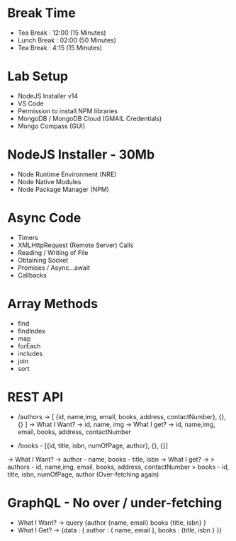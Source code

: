 # Break Time

- Tea Break : 12:00 (15 Minutes)
- Lunch Break : 02:00 (50 Minutes)
- Tea Break : 4:15 (15 Minutes)

# Lab Setup

- NodeJS Installer v14
- VS Code
- Permission to install NPM libraries
- MongoDB / MongoDB Cloud (GMAIL Credentials)
- Mongo Compass (GUI)

# NodeJS Installer - 30Mb

- Node Runtime Environment (NRE)
- Node Native Modules
- Node Package Manager (NPM)

# Async Code

- Timers
- XMLHttpRequest (Remote Server) Calls
- Reading / Writing of File
- Obtaining Socket
- Promises / Async...await
- Callbacks

# Array Methods

- find
- findIndex
- map
- forEach
- includes
- join
- sort

# REST API

<!-- Over-fetching -->

- /authors -> [ {id, name,img, email, books, address, contactNumber}, {}, {} ]
  -> What I Want? -> id, name, img
  -> What I get? -> id, name,img, email, books, address, contactNumber

<!-- Under-fetching -->

- /books - [{id, title, isbn, numOfPage, author}, {}, {}]

-> What I Want? -> author - name, books - title, isbn
-> What I get? -> > authors - id, name,img, email, books, address, contactNumber > books - id, title, isbn, numOfPage, author (Over-fetching again)

# GraphQL - No over / under-fetching

- What I Want? -> query {author {name, email} books {title, isbn} }
- What I Get? -> {data : { author : { name, email }, books : {title, isbn } }}
